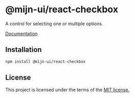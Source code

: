 # @mijn-ui/react-checkbox

A control for selecting one or multiple options.

[Documentation](https://mijn-ui.vercel.app/docs/components/checkbox)

## Installation

```sh
npm install @mijn-ui/react-checkbox
```

## License

This project is licensed under the terms of the [MIT license.](https://github.com/mijn-ui/mijn-ui-react/blob/main/LICENSE)
